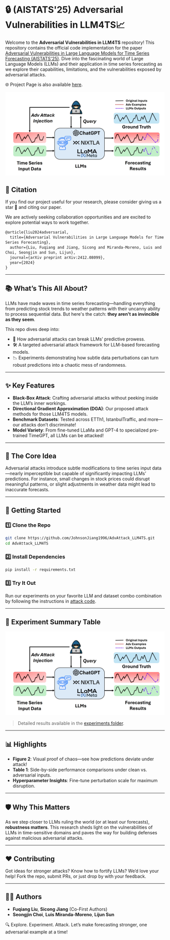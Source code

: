 # 🔒 (AISTATS'25) Adversarial Vulnerabilities in LLM4TS📈


Welcome to the **Adversarial Vulnerabilities in LLM4TS** repository! This repository contains the official code implementation for the paper [Adversarial Vulnerabilities in Large Language Models for Time Series Forecasting (AISTATS'25)](https://arxiv.org/abs/2412.08099). Dive into the fascinating world of Large Language Models (LLMs) and their application in time series forecasting as we explore their capabilities, limitations, and the vulnerabilities exposed by adversarial attacks. 

🌐 Project Page is also available [here](https://fuqliu.github.io/attack-llm4ts/).

![Adversarial Black-box Attack for LLM in Time Series Forecasting](experiments/attack.png)

## 📜 Citation

If you find our project useful for your research, please consider giving us a star 🌟 and citing our paper. 

We are actively seeking collaboration opportunities and are excited to explore potential ways to work together.
```
@article{liu2024adversarial,
  title={Adversarial Vulnerabilities in Large Language Models for Time Series Forecasting},
  author={Liu, Fuqiang and Jiang, Sicong and Miranda-Moreno, Luis and Choi, Seongjin and Sun, Lijun},
  journal={arXiv preprint arXiv:2412.08099},
  year={2024}
}
```

---

## 📚 What’s This All About?

LLMs have made waves in time series forecasting—handling everything from predicting stock trends to weather patterns with their uncanny ability to process sequential data. But here's the catch: **they aren't as invincible as they seem**.

This repo dives deep into:

- 🚧 How adversarial attacks can break LLMs’ predictive prowess.
- 🛠️ A targeted adversarial attack framework for LLM-based forecasting models.
- 📉 Experiments demonstrating how subtle data perturbations can turn robust predictions into a chaotic mess of randomness.

---

## ✨ Key Features

- **Black-Box Attack**: Crafting adversarial attacks without peeking inside the LLM’s inner workings.
- **Directional Gradient Approximation (DGA)**: Our proposed attack methods for those LLM4TS models.
- **Benchmark Datasets**: Tested across ETTh1, IstanbulTraffic, and more—our attacks don’t discriminate!
- **Model Variety**: From fine-tuned LLaMa and GPT-4 to specialized pre-trained TimeGPT, all LLMs can be attacked!

---

## 🎯 The Core Idea

Adversarial attacks introduce subtle modifications to time series input data—nearly imperceptible but capable of significantly impacting LLMs’ predictions. For instance, small changes in stock prices could disrupt meaningful patterns, or slight adjustments in weather data might lead to inaccurate forecasts. 

---

## 🚀 Getting Started

### 1️⃣ Clone the Repo
```bash
git clone https://github.com/JohnsonJiang1996/AdvAttack_LLM4TS.git
cd AdvAttack_LLM4TS
```

### 2️⃣ Install Dependencies
```bash
pip install -r requirements.txt
```

### 3️⃣ Try It Out
Run our experiments on your favorite LLM and dataset combo combination by following the instructions in  [attack code](attack/).

---

## 🧪 Experiment Summary Table

![Adversarial Black-box Attack for LLM in Time Series Forecasting](experiments/attack.png)

> Detailed results available in the [experiments folder](experiments/).


---

## 📊 Highlights

- **Figure 2**: Visual proof of chaos—see how predictions deviate under attack!
- **Table 1**: Side-by-side performance comparisons under clean vs. adversarial inputs.
- **Hyperparameter Insights**: Fine-tune perturbation scale for maximum disruption.

---

## 🛡️ Why This Matters

As we step closer to LLMs ruling the world (or at least our forecasts), **robustness matters**. This research sheds light on the vulnerabilities of LLMs in time-sensitive domains and paves the way for building defenses against malicious adversarial attacks.

---

## ❤️ Contributing

Got ideas for stronger attacks? Know how to fortify LLMs? We’d love your help! Fork the repo, submit PRs, or just drop by with your feedback.

---

## 👩‍🔬 Authors

- **Fuqiang Liu**, **Sicong Jiang** (Co-First Authors)
- **Seongjin Choi**, **Luis Miranda-Moreno**, **Lijun Sun**


🔍 Explore. Experiment. Attack. Let’s make forecasting stronger, one adversarial example at a time!
